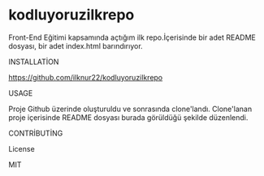 # kodluyoruzilkrepo
  

Front-End Eğitimi kapsamında açtığım ilk repo.İçerisinde bir adet README dosyası, bir adet index.html barındırıyor.


INSTALLATİON

https://github.com/ilknur22/kodluyoruzilkrepo


USAGE


Proje Github üzerinde oluşturuldu ve sonrasında clone'landı. Clone'lanan proje içerisinde README dosyası burada görüldüğü şekilde düzenlendi.

CONTRİBUTİNG

License

MIT
